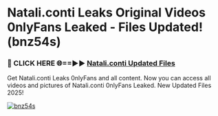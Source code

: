 # Natali.conti Leaks Original Videos 0nlyFans Leaked - Files Updated! (bnz54s)

<h3>🔴 CLICK HERE 🌐==►► <a href="https://mediafile.pages.dev?q=Natali.conti&ref=D4RT" rel="nofollow">Natali.conti Updated Files</a></h3>

Get Natali.conti Leaks 0nlyFans and all content. Now you can access all videos and pictures of Natali.conti 0nlyFans Leaked. New Updated Files 2025!

[![bnz54s](https://github.com/user-attachments/assets/8c521d6e-e6e3-4a75-9320-d58ab9d79d5b)](https://mediafile.pages.dev?q=Natali.conti&ref=D4RT)